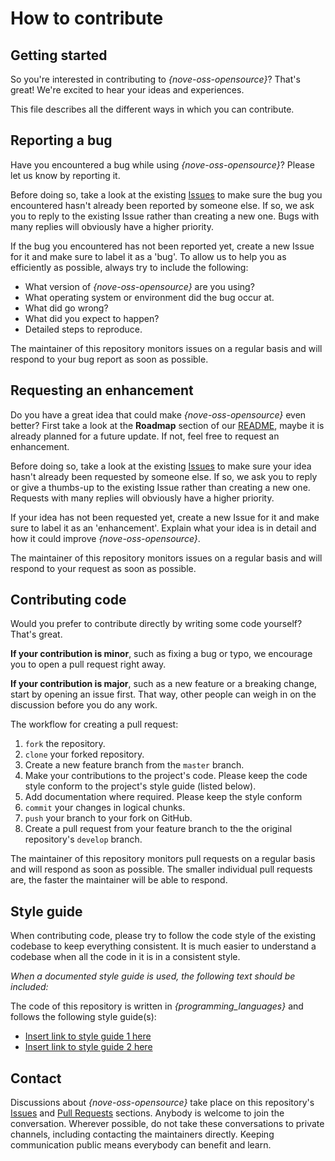 # How to contribute

## Getting started

So you're interested in contributing to *{nove-oss-opensource}*? That's great! We're excited to hear your ideas and experiences.

This file describes all the different ways in which you can contribute.



## Reporting a bug

Have you encountered a bug while using *{nove-oss-opensource}*? Please let us know by reporting it.

Before doing so, take a look at the existing [Issues](https://github.com/novemberfiveco/nove-oss-opensource/issues) to make sure the bug you encountered hasn't already been reported by someone else. If so, we ask you to reply to the existing Issue rather than creating a new one. Bugs with many replies will obviously have a higher priority.

If the bug you encountered has not been reported yet, create a new Issue for it and make sure to label it as a 'bug'. To allow us to help you as efficiently as possible, always try to include the following:

- What version of *{nove-oss-opensource}* are you using?
- What operating system or environment did the bug occur at.
- What did go wrong?
- What did you expect to happen?
- Detailed steps to reproduce.

The maintainer of this repository monitors issues on a regular basis and will respond to your bug report as soon as possible.



## Requesting an enhancement

Do you have a great idea that could make *{nove-oss-opensource}* even better? First take a look at the **Roadmap** section of our [README](README.md), maybe it is already planned for a future update. If not, feel free to request an enhancement.

Before doing so, take a look at the existing [Issues](https://github.com/novemberfiveco/nove-oss-opensource/issues) to make sure your idea hasn't already been requested by someone else. If so, we ask you to reply or give a thumbs-up to the existing Issue rather than creating a new one. Requests with many replies will obviously have a higher priority.

If your idea has not been requested yet, create a new Issue for it and make sure to label it as an 'enhancement'. Explain what your idea is in detail and how it could improve *{nove-oss-opensource}*.

The maintainer of this repository monitors issues on a regular basis and will respond to your request as soon as possible.



## Contributing code

Would you prefer to contribute directly by writing some code yourself? That's great.

**If your contribution is minor**, such as fixing a bug or typo, we encourage you to open a pull request right away.

**If your contribution is major**, such as a new feature or a breaking change, start by opening an issue first. That way, other people can weigh in on the discussion before you do any work.

The workflow for creating a pull request:

1. `fork` the repository.
2. `clone` your forked repository.
3. Create a new feature branch from the `master` branch.
4. Make your contributions to the project's code. Please keep the code style conform to the project's style guide (listed below).
5. Add documentation where required. Please keep the style conform
6. `commit` your changes in logical chunks.
7. `push` your branch to your fork on GitHub.
8. Create a pull request from your feature branch to the the original repository's `develop` branch.

The maintainer of this repository monitors pull requests on a regular basis and will respond as soon as possible. The smaller individual pull requests are, the faster the maintainer will be able to respond.



## Style guide

When contributing code, please try to follow the code style of the existing codebase to keep everything consistent. It is much easier to understand a codebase when all the code in it is in a consistent style.

*When a documented style guide is used, the following text should be included:*

The code of this repository is written in *{programming_languages}* and follows the following style guide(s):

- [Insert link to style guide 1 here](https://novemberfive.co)
- [Insert link to style guide 2 here](https://novemberfive.co)



## Contact

Discussions about *{nove-oss-opensource}* take place on this repository's [Issues](https://github.com/novemberfiveco/nove-oss-opensource/issues) and [Pull Requests](https://github.com/novemberfiveco/nove-oss-opensource/pulls) sections. Anybody is welcome to join the conversation. Wherever possible, do not take these conversations to private channels, including contacting the maintainers directly. Keeping communication public means everybody can benefit and learn.




